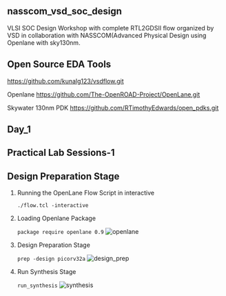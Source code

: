 ## nasscom_vsd_soc_design
VLSI SOC Design Workshop with complete RTL2GDSII flow organized by VSD in collaboration with NASSCOM(Advanced Physical Design using Openlane with sky130nm. 

## Open Source EDA Tools
https://github.com/kunalg123/vsdflow.git

Openlane
https://github.com/The-OpenROAD-Project/OpenLane.git

Skywater 130nm PDK
https://github.com/RTimothyEdwards/open_pdks.git

## Day_1
## Practical Lab Sessions-1
## Design Preparation Stage
1. Running the OpenLane Flow Script in interactive
   
   `./flow.tcl -interactive`

2. Loading Openlane Package
   
   `package require openlane 0.9`
   ![openlane](https://github.com/user-attachments/assets/276bf6cc-0d22-48da-9ff5-98a2b9110e6b)
   
4. Design Preparation Stage
   
   `prep -design picorv32a`
   ![design_prep](https://github.com/user-attachments/assets/44218e20-525c-4b13-97ff-c954a171e62b)

5. Run Synthesis Stage

   `run_synthesis`
   ![synthesis](https://github.com/user-attachments/assets/ee3372c2-1b62-4a2e-baf4-f436948ebe25)


     

